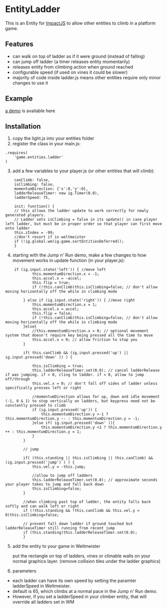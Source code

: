EntityLadder
============

This is an Entity for  [ImpactJS](http://www.impactjs.com) to allow other entities to climb in a platform game.

Features
--------

 * can walk on top of ladder as if it were ground (instead of falling)
 * can jump off ladder (a timer releases entity momentarily)
 * releases entity from climbing action when ground reached
 * configurable speed (if used on vines it could be slower)
 * majority of code inside ladder.js means other entities require only minor changes to use it 


Example
-------
[a demo](http://impactjs.com/forums/private/ladder-entity "Demo")  is available here

Installation
------------
1. copy the light.js into your entities folder
2. register the class in your main.js:
```
.requires(
	'game.entities.ladder'
)
```

3. add a few variables to your player.js (or other entities that will climb):
``` MyGame = ig.Game.extend({
	canClimb: false,
	isClimbing: false,
	momentumDirection: {'x':0,'y':0},
	ladderReleaseTimer: new ig.Timer(0.0),
	ladderSpeed: 75,
	
	init: function() {
	// this allows the ladder update to work correctly for newly generated players.
	// Ladder sets isClimbing = false in its update() in case player left ladder, but must be in proper order so that player can first move onto ladder
	this.zIndex = -99;
	//don't resort if in weltmeister
	if (!ig.global.wm)ig.game.sortEntitiesDeferred();
	}
```

4. starting with the Jump n' Run demo, make a few changes to how movement works in update function (in your player.js):
``` update: function() {
	if (ig.input.state('left')) { //move left
			this.momentumDirection.x = -1;
			this.accel.x = -accel;
			this.flip = true;			
			if (!this.canClimb)this.isClimbing=false; // don't allow moving horizontally off the while in climbing mode

		} else if (ig.input.state('right')) { //move right
			this.momentumDirection.x = 1;
			this.accel.x = accel;
			this.flip = false;			
			if (!this.canClimb)this.isClimbing=false; // don't allow moving horizontally off the while in climbing mode
		}else{
			//this.momentumDirection.x = 0; // optional movement system that doesn't require key being pressed all the time to move
			this.accel.x = 0; // allow friction to stop you
		}
		      
		if( this.canClimb && (ig.input.pressed('up') ||  ig.input.pressed('down' )) ) {           
			
			this.isClimbing = true;
			this.ladderReleaseTimer.set(0.0); // cancel ladderRelease if was jumping. if > 0, cling to ladder. if < 0, allow to jump off/through
			this.vel.x = 0; // don't fall off sides of ladder unless specifically presses left or right
            
			//momentumDirection allows for up, down and idle movement (-1, 0 & 1) to stop vertically on ladders, but keypress need not be constantly pressed to climb
			if (ig.input.pressed('up')) {
				this.momentumDirection.y >-1 ? this.momentumDirection.y -- : this.momentumDirection.y = -1;
			}else if( ig.input.pressed('down' )){
				this.momentumDirection.y <1 ? this.momentumDirection.y ++ : this.momentumDirection.y = 1;
			}
		}                
                       
		// jump
		
		if( (this.standing || this.isClimbing || this.canClimb) && (ig.input.pressed('jump') ) ) {
			this.vel.y = -this.jump;
            
			//allow to jump off ladders
			this.ladderReleaseTimer.set(0.8); // approximate seconds your player takes to jump and fall back down
			this.isClimbing=false;
		}
		
		//when climbing past top of ladder, the entity falls back softly and can walk left or right
		if (!this.standing && !this.canClimb && this.vel.y < 0)this.isClimbing=false;
		
		// prevent fall down ladder if ground touched but ladderReleaseTimer still running from recent jump
		if (this.standing)this.ladderReleaseTimer.set(0.0);
		}

```

5. add the entity to your game in Weltmeister

	put the rectangle on top of ladders, vines or climable walls on your normal graphics layer.
	(remove collision tiles under the ladder graphics)


6. parameters

 * each ladder can have its own speed by setting the paramter ladderSpeed in Weltmeister.
 * default is 65, which climbs at a normal pace in the Jump n' Run demo.
 * However, if you set a ladderSpeed in your climber entity, that will override all ladders set in WM

